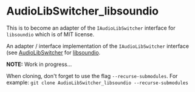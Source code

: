 # AudioLibSwitcher_libsoundio

This is to become an adapter of the `IAudioLibSwitcher` interface for `libsoundio` which is of MIT license.

An adapter / interface implementation of the `IAudioLibSwitcher` interface (see [AudioLibSwitcher](https://github.com/razterizer/AudioLibSwitcher) for [libsoundio]([https://github.com/kcat/openal-soft](https://github.com/andrewrk/libsoundio)).

**NOTE:** Work in progress...

When cloning, don't forget to use the flag `--recurse-submodules`. For example: `git clone AudioLibSwitcher_libsoundio --recurse-submodules`
